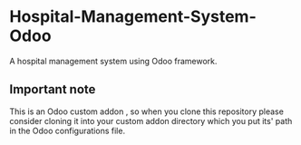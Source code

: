 # Hospital-Management-System-Odoo
A hospital management system using Odoo framework.

## Important note
This is an Odoo custom addon , so when you clone this repository please consider cloning it into your custom addon directory which you put its' path in the Odoo configurations file.
